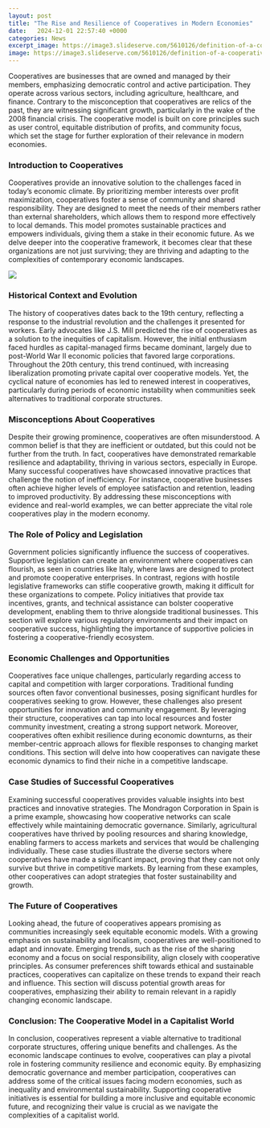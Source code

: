 ```yaml
---
layout: post
title: "The Rise and Resilience of Cooperatives in Modern Economies"
date:   2024-12-01 22:57:40 +0000
categories: News
excerpt_image: https://image3.slideserve.com/5610126/definition-of-a-cooperative-l.jpg
image: https://image3.slideserve.com/5610126/definition-of-a-cooperative-l.jpg
---
```


Cooperatives are businesses that are owned and managed by their members, emphasizing democratic control and active participation. They operate across various sectors, including agriculture, healthcare, and finance. Contrary to the misconception that cooperatives are relics of the past, they are witnessing significant growth, particularly in the wake of the 2008 financial crisis. The cooperative model is built on core principles such as user control, equitable distribution of profits, and community focus, which set the stage for further exploration of their relevance in modern economies.
### Introduction to Cooperatives
Cooperatives provide an innovative solution to the challenges faced in today’s economic climate. By prioritizing member interests over profit maximization, cooperatives foster a sense of community and shared responsibility. They are designed to meet the needs of their members rather than external shareholders, which allows them to respond more effectively to local demands. This model promotes sustainable practices and empowers individuals, giving them a stake in their economic future. As we delve deeper into the cooperative framework, it becomes clear that these organizations are not just surviving; they are thriving and adapting to the complexities of contemporary economic landscapes.

![](https://image3.slideserve.com/5610126/definition-of-a-cooperative-l.jpg)
### Historical Context and Evolution
The history of cooperatives dates back to the 19th century, reflecting a response to the industrial revolution and the challenges it presented for workers. Early advocates like J.S. Mill predicted the rise of cooperatives as a solution to the inequities of capitalism. However, the initial enthusiasm faced hurdles as capital-managed firms became dominant, largely due to post-World War II economic policies that favored large corporations. Throughout the 20th century, this trend continued, with increasing liberalization promoting private capital over cooperative models. Yet, the cyclical nature of economies has led to renewed interest in cooperatives, particularly during periods of economic instability when communities seek alternatives to traditional corporate structures.
### Misconceptions About Cooperatives
Despite their growing prominence, cooperatives are often misunderstood. A common belief is that they are inefficient or outdated, but this could not be further from the truth. In fact, cooperatives have demonstrated remarkable resilience and adaptability, thriving in various sectors, especially in Europe. Many successful cooperatives have showcased innovative practices that challenge the notion of inefficiency. For instance, cooperative businesses often achieve higher levels of employee satisfaction and retention, leading to improved productivity. By addressing these misconceptions with evidence and real-world examples, we can better appreciate the vital role cooperatives play in the modern economy.
### The Role of Policy and Legislation
Government policies significantly influence the success of cooperatives. Supportive legislation can create an environment where cooperatives can flourish, as seen in countries like Italy, where laws are designed to protect and promote cooperative enterprises. In contrast, regions with hostile legislative frameworks can stifle cooperative growth, making it difficult for these organizations to compete. Policy initiatives that provide tax incentives, grants, and technical assistance can bolster cooperative development, enabling them to thrive alongside traditional businesses. This section will explore various regulatory environments and their impact on cooperative success, highlighting the importance of supportive policies in fostering a cooperative-friendly ecosystem.
### Economic Challenges and Opportunities
Cooperatives face unique challenges, particularly regarding access to capital and competition with larger corporations. Traditional funding sources often favor conventional businesses, posing significant hurdles for cooperatives seeking to grow. However, these challenges also present opportunities for innovation and community engagement. By leveraging their structure, cooperatives can tap into local resources and foster community investment, creating a strong support network. Moreover, cooperatives often exhibit resilience during economic downturns, as their member-centric approach allows for flexible responses to changing market conditions. This section will delve into how cooperatives can navigate these economic dynamics to find their niche in a competitive landscape.
### Case Studies of Successful Cooperatives
Examining successful cooperatives provides valuable insights into best practices and innovative strategies. The Mondragon Corporation in Spain is a prime example, showcasing how cooperative networks can scale effectively while maintaining democratic governance. Similarly, agricultural cooperatives have thrived by pooling resources and sharing knowledge, enabling farmers to access markets and services that would be challenging individually. These case studies illustrate the diverse sectors where cooperatives have made a significant impact, proving that they can not only survive but thrive in competitive markets. By learning from these examples, other cooperatives can adopt strategies that foster sustainability and growth.
### The Future of Cooperatives
Looking ahead, the future of cooperatives appears promising as communities increasingly seek equitable economic models. With a growing emphasis on sustainability and localism, cooperatives are well-positioned to adapt and innovate. Emerging trends, such as the rise of the sharing economy and a focus on social responsibility, align closely with cooperative principles. As consumer preferences shift towards ethical and sustainable practices, cooperatives can capitalize on these trends to expand their reach and influence. This section will discuss potential growth areas for cooperatives, emphasizing their ability to remain relevant in a rapidly changing economic landscape.
### Conclusion: The Cooperative Model in a Capitalist World
In conclusion, cooperatives represent a viable alternative to traditional corporate structures, offering unique benefits and challenges. As the economic landscape continues to evolve, cooperatives can play a pivotal role in fostering community resilience and economic equity. By emphasizing democratic governance and member participation, cooperatives can address some of the critical issues facing modern economies, such as inequality and environmental sustainability. Supporting cooperative initiatives is essential for building a more inclusive and equitable economic future, and recognizing their value is crucial as we navigate the complexities of a capitalist world.